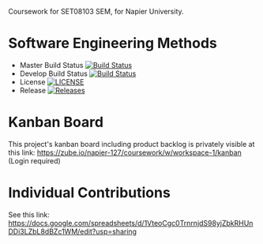 Coursework for SET08103 SEM, for Napier University.

# Software Engineering Methods

- Master Build Status [![Build Status](https://travis-ci.com/MikhaRohrs/SEMCoursework.svg?branch=master)](https://travis-ci.com/MikhaRohrs/SEMCoursework)
- Develop Build Status [![Build Status](https://travis-ci.com/MikhaRohrs/SEMCoursework.svg?branch=develop)](https://travis-ci.com/MikhaRohrs/SEMCoursework)
- License [![LICENSE](https://img.shields.io/github/license/MikhaRohrs/SEMCoursework.svg?style=flat-square)](https://github.com/MikhaRohrs/SEMCoursework/blob/master/LICENSE)
- Release [![Releases](https://img.shields.io/github/release/MikhaRohrs/SEMCoursework/all.svg?style=flat-square)](https://github.com/MikhaRohrs/SEMCoursework/releases)


# Kanban Board

This project's kanban board including product backlog is privately visible at this link:
https://zube.io/napier-127/coursework/w/workspace-1/kanban (Login required)


# Individual Contributions

See this link:
https://docs.google.com/spreadsheets/d/1VteoCgc0TrnrnjdS98yjZbkRHUnDDi3LZbL8dBZc1WM/edit?usp=sharing
